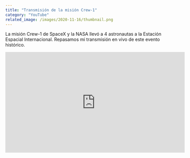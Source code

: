 ```yaml
---
title: "Transmisión de la misión Crew-1"
category: "YouTube"
related_image: /images/2020-11-16/thumbnail.png
---
```


La misión Crew-1 de SpaceX y la NASA llevó a 4 astronautas a la Estación Espacial Internacional. Repasamos mi transmisión en vivo de este evento histórico.

<iframe width="560" height="315" src="https://www.youtube.com/embed/TdLw6HTpMgU" frameborder="0" allow="accelerometer; autoplay; clipboard-write; encrypted-media; gyroscope; picture-in-picture" allowfullscreen></iframe>